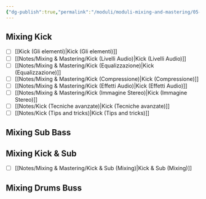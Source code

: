 ```yaml
---
{"dg-publish":true,"permalink":"/moduli/moduli-mixing-and-mastering/05-modulo-mixing-degli-strumenti-percussivi/"}
---
```




## Mixing Kick

- [ ] [[Kick (Gli elementi)\|Kick (Gli elementi)]]
- [ ] [[Notes/Mixing & Mastering/Kick (Livelli Audio)\|Kick (Livelli Audio)]]
- [ ] [[Notes/Mixing & Mastering/Kick (Equalizzazione)\|Kick (Equalizzazione)]] 
- [ ] [[Notes/Mixing & Mastering/Kick (Compressione)\|Kick (Compressione)]]
- [ ] [[Notes/Mixing & Mastering/Kick (Effetti Audio)\|Kick (Effetti Audio)]] 
- [ ] [[Notes/Mixing & Mastering/Kick (Immagine Stereo)\|Kick (Immagine Stereo)]]
- [ ] [[Notes/Kick (Tecniche avanzate)\|Kick (Tecniche avanzate)]]
- [ ] [[Notes/Kick (Tips and tricks)\|Kick (Tips and tricks)]]

## Mixing Sub Bass



## Mixing Kick & Sub

- [ ] [[Notes/Mixing & Mastering/Kick & Sub (Mixing)\|Kick & Sub (Mixing)]]



## Mixing Drums Buss


